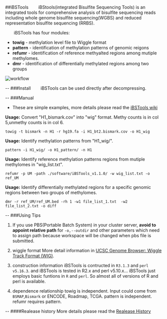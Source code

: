 
##iBSTools
&emsp;&emsp;iBStools(integrated Bisulfite Sequencing Tools) is an integrated tools for comprehensive analysis of bisulfite sequencing reads including whole genome bisulfite sequencing(WGBS) and reduced representation bisulfite sequencing (RRBS). 

&emsp;&emsp;iBSTools has four modules:
* **towig** - methylation level file to Wiggle format
* **pattern** - identification of methylation patterns  of genomic reigons
* **refumr** - identification of reference methyalted regions among mutiple methylomes.
* **dmr** - identification of differentially methylated regions among two groups

![workflow](https://github.com/methylation/iBSTools/blob/master/imgs/sketch.png "foo")

--
###Install
&emsp;&emsp;iBSTools can be used directly after decompressing. 

--
###Manual

* These are simple examples, more details please read the [iBSTools wiki](https://github.com/methylation/iBSTools/wiki)

__Usage:__ Convert "H1_bismark.cov" into "wig" format. Methy counts is in col 5,unmethy counts is in col 6.
```shell
towig -t bismark -n H1 -r hg19.fa -i H1_bt2.bismark.cov -o H1_wig
```
__Usage:__ Identify methylation patterns from "H1_wig/".
```shell
pattern -i H1_wig/ -o H1_pattern/ -n H1
```
__Usage:__ Identify reference methylation patterns regions from mutiple methylomes in "wig_list.txt".
```shell
refumr -p UM -path ./software/iBSTools_v1.1.0/ -w wig_list.txt -o ref_UM
```
__Usage:__ Identify differentially methylated regions for a specific genomic regions between two groups of methylomes.
```shell
dmr -r ref_UM/ref_UM.bed -rh 1 -w1 file_list_1.txt  -w2 file_list_2.txt -o diff
```

--
###Using Tips

1. If you use PBS(Portable Batch System) in your cluster server, **avoid to appoint relative path** for `-o,--outdir` and other parameters which need to assign path because workspace will be changed when pbs file is submitted. 

2. wiggle format
More detail information in [UCSC Genome Browser: Wiggle Track Format (WIG)](http://genome.ucsc.edu/goldenPath/help/wiggle.html).

3. construction information
iBSTools is contructed in `R3.1.3` and `perl v5.16.3`. 
and iBSTools is tested in R2.x and perl v5.10.x... 
iBSTools just employs basic funtions in `R` and `perl`. So almost all of versions of R and perl is available.

4. dependence relationship
towig is independent. Input could come from `BSMAP`,`Bismark` or ENCODE, Roadmap, TCGA.
pattern is independent. 
refumr requires pattern. 

--
####Realease history
More details please read the [Realease History](https://github.com/methylation/iBSTools/blob/master/REALEASE_HISTORY.md)

